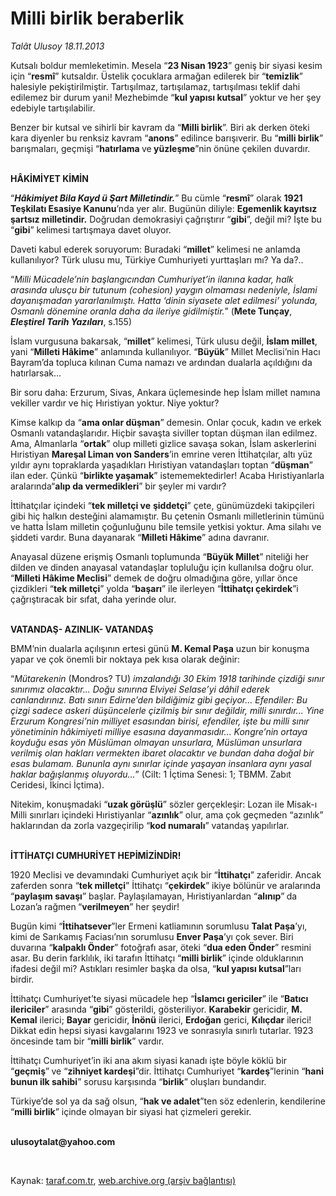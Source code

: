 # Milli birlik beraberlik

*Talât Ulusoy 18.11.2013*

<div class="yazi"><p>Kutsalı boldur memleketimin. Mesela “<b>23 Nisan 1923</b>” geniş bir siyasi kesim için “<b>resmî</b>” kutsaldır. Üstelik çocuklara armağan edilerek bir “<b>temizlik</b>” halesiyle pekiştirilmiştir. Tartışılmaz, tartışılamaz, tartışılması teklif dahi edilemez bir durum yani! Mezhebimde “<b>kul yapısı kutsal</b>” yoktur ve her şey edebiyle tartışılabilir. </p>
<p>Benzer bir kutsal ve sihirli bir kavram da “<b>Milli birlik</b>”. Biri ak derken öteki kara diyenler bu renksiz kavram “<b>anons</b>” edilince barışıverir. Bu “<b>milli birlik</b>” barışmaları, geçmişi “<b>hatırlama </b>ve<b> yüzleşme</b>”nin önüne çekilen duvardır. </p>
<p><b><br/>HÂKİMİYET KİMİN</b> </p>
<p>“<b><i>Hâkimiyet Bila Kayd ü Şart Milletindir.</i></b>” Bu cümle “<b>resmî</b>” olarak <b>1921 Teşkilatı Esasiye Kanunu</b>’nda yer alır. Bugünün diliyle: <b>Egemenlik kayıtsız şartsız milletindir.</b> Doğrudan demokrasiyi çağrıştırır “<b>gibi</b>”, değil mi? İşte bu “<b>gibi</b>” kelimesi tartışmaya davet oluyor. </p>
<p>Daveti kabul ederek soruyorum: Buradaki “<b>millet</b>” kelimesi ne anlamda kullanılıyor? Türk ulusu mu, Türkiye Cumhuriyeti yurttaşları mı? Ya da?..</p>
<p>“<i>Milli Mücadele’nin başlangıcından Cumhuriyet’in ilanına kadar, halk arasında ulusçu bir tutunum (cohesion) yaygın olmaması nedeniyle, İslami dayanışmadan yararlanılmıştı. Hatta ‘dinin siyasete alet edilmesi’ yolunda, Osmanlı dönemine oranla daha da ileriye gidilmiştir.</i>” (<b>Mete Tunçay</b>, <b><i>Eleştirel Tarih Yazıları</i></b>, s.155) </p>
<p>İslam vurgusuna bakarsak, “<b>millet</b>” kelimesi, Türk ulusu değil, <b>İslam millet</b>, yani “<b>Milleti Hâkime</b>” anlamında kullanılıyor. “<b>Büyük</b>” Millet Meclisi’nin Hacı Bayram’da topluca kılınan Cuma namazı ve ardından dualarla açıldığını da hatırlarsak...</p>
<p>Bir soru daha: Erzurum, Sivas, Ankara üçlemesinde hep İslam millet namına vekiller vardır ve hiç Hıristiyan yoktur. Niye yoktur?</p>
<p>Kimse kalkıp da “<b>ama onlar düşman</b>” demesin. Onlar çocuk, kadın ve erkek Osmanlı vatandaşlarıdır. Hiçbir savaşta siviller toptan düşman ilan edilmez. Ama, Almanlarla “<b>ortak</b>” olup milleti gizlice savaşa sokan, İslam askerlerini Hıristiyan <b>Mareşal Liman von Sanders</b>’in emrine veren İttihatçılar, altı yüz yıldır aynı topraklarda yaşadıkları Hıristiyan vatandaşları toptan “<b>düşman</b>” ilan eder. Çünkü “<b>birlikte yaşamak</b>” istememektedirler! Acaba Hıristiyanlarla aralarında“<b>alıp da vermedikleri</b>” bir şeyler mi vardır?</p>
<p>İttihatçılar içindeki “<b>tek milletçi ve</b> <b>şiddetçi</b>” çete, günümüzdeki takipçileri gibi hiç halkın desteğini alamamıştır. Bu çetenin Osmanlı milletlerinin tümünü ve hatta İslam milletin çoğunluğunu bile temsile yetkisi yoktur. Ama silahı ve şiddeti vardır. Buna dayanarak “<b>Milleti Hâkime</b>” adına davranır. </p>
<p>Anayasal düzene erişmiş Osmanlı toplumunda “<b>Büyük Millet</b>” niteliği her dilden ve dinden anayasal vatandaşlar topluluğu için kullanılsa doğru olur. “<b>Milleti Hâkime Meclisi</b>” demek de doğru olmadığına göre, yıllar önce çizdikleri “<b>tek milletçi</b>” yolda “<b>başarı</b>” ile ilerleyen “<b>İttihatçı çekirdek</b>”i çağrıştıracak bir sıfat, daha yerinde olur.</p>
<p><b><br/>VATANDAŞ- AZINLIK- VATANDAŞ </b></p>
<p>BMM’nin dualarla açılışının ertesi günü <b>M. Kemal Paşa</b> uzun bir konuşma yapar ve çok önemli bir noktaya pek kısa olarak değinir:</p>
<p>“<i>Mütarekenin </i>(Mondros?  TU)<i> imzalandığı 30 Ekim 1918 tarihinde çizdiği sınır sınırımız olacaktır... Doğu sınırına Elviyei Selase’yi dâhil ederek canlandırınız. Batı sınırı Edirne’den bildiğimiz gibi geçiyor... Efendiler: Bu çizgi sadece askeri düşüncelerle çizilmiş bir sınır değildir, milli sınırdır... Yine Erzurum Kongresi’nin milliyet esasından birisi, efendiler, işte bu milli sınır yönetiminin hâkimiyeti milliye esasına dayanmasıdır... Kongre’nin ortaya koyduğu esas yön Müslüman olmayan unsurlara, Müslüman unsurlara verilmiş olan hakları vermekten ibaret olacaktır ve bundan daha doğal bir esas bulamam. Bununla aynı sınırlar içinde yaşayan insanlara aynı yasal haklar bağışlanmış oluyordu...</i>” (Cilt: 1 İçtima Senesi: 1; TBMM. Zabıt Ceridesi, İkinci İçtima).<i></i></p>
<p>Nitekim, konuşmadaki “<b>uzak görüşlü</b>” sözler gerçekleşir: Lozan ile Misak-ı Milli sınırları içindeki Hıristiyanlar “<b>azınlık</b>” olur, ama çok geçmeden “azınlık” haklarından da zorla vazgeçirilip “<b>kod numaralı</b>” vatandaş yapılırlar. </p>
<p><b><br/>İTTİHATÇI CUMHURİYET HEPİMİZİNDİR! </b></p>
<p>1920 Meclisi ve devamındaki Cumhuriyet açık bir “<b>İttihatçı</b>” zaferidir. Ancak zaferden sonra “<b>tek milletçi</b>” İttihatçı “<b>çekirdek</b>” ikiye bölünür ve aralarında “<b>paylaşım savaşı</b>” başlar. Paylaşılamayan, Hıristiyanlardan “<b>alınıp</b>”<b> </b>da Lozan’a rağmen<b> </b>“<b>verilmeyen</b>” her şeydir!</p>
<p>Bugün kimi “<b>İttihatsever</b>”ler Ermeni katliamının sorumlusu <b>Talat Paşa</b>’yı, kimi de Sarıkamış Faciası’nın sorumlusu <b>Enver Paşa</b>’yı çok sever. Biri duvarına “<b>kalpaklı Önder</b>” fotoğrafı asar, öteki “<b>dua eden Önder</b>” resmini asar. Bu derin farklılık, iki tarafın İttihatçı “<b>milli birlik</b>” içinde olduklarının ifadesi değil mi? Astıkları resimler başka da olsa, “<b>kul yapısı kutsal</b>”ları birdir. </p>
<p>İttihatçı Cumhuriyet’te siyasi mücadele hep “<b>İslamcı gericiler</b>” ile “<b>Batıcı ilericiler</b>” arasında “<b>gibi</b>” gösterildi, gösteriliyor. <b>Karabekir</b> gericidir, <b>M. Kemal</b> ilerici; <b>Bayar</b> gericidir, <b>İnönü</b> ilerici, <b>Erdoğan</b> gerici, <b>Kılıçdar</b> ilerici! Dikkat edin hepsi siyasi kavgalarını 1923 ve sonrasıyla sınırlı tutarlar. 1923 öncesinde tam bir “<b>milli birlik</b>” vardır.</p>
<p>İttihatçı Cumhuriyet’in iki ana akım siyasi kanadı işte böyle köklü bir “<b>geçmiş</b>”<b> </b>ve “<b>zihniyet kardeşi</b>”dir. İttihatçı Cumhuriyet “<b>kardeş</b>”lerinin “<b>hani bunun ilk sahibi</b>” sorusu karşısında “<b>birlik</b>” oluşları bundandır. </p>
<p>Türkiye’de sol ya da sağ olsun, “<b>hak ve adalet</b>”ten söz edenlerin, kendilerine “<b>milli birlik</b>” içinde olmayan bir siyasi hat çizmeleri gerekir.</p><b>
<p><br/>ulusoytalat@yahoo.com</p>
<p></p></b> 
</div>

Kaynak: [taraf.com.tr](http://www.taraf.com.tr:80/talat-ulusoy/makale-milli-birlik-beraberlik.htm), [web.archive.org (arşiv bağlantısı)](http://web.archive.org/web/20131120064322/http://www.taraf.com.tr:80/talat-ulusoy/makale-milli-birlik-beraberlik.htm)
